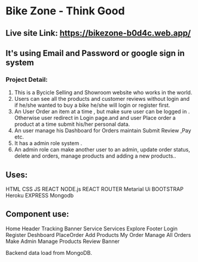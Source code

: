 # Bike Zone - Think Good
## Live site Link:  https://bikezone-b0d4c.web.app/
## It's using Email and Password or google sign in system
### Project Detail: 
1. This is a Bycicle Selling and Showroom website who works in the world.
2. Users can see all the products and customer reviews without login and if he/she wanted to buy a bike he/she will login or register first.
3. An User Order an item at a time , but make sure user can be logged in . Otherwise user redirect in Login page.and and user Place order a product at a time submit his/her personal data.
4. An user manage his Dashboard for Orders maintain Submit Review ,Pay etc.
5. It has a admin role system .
6. An admin role can make another user to an admin, update order status, delete and orders, manage products and adding a new products..

## Uses: 
HTML 
CSS
JS
REACT
NODE.js
REACT ROUTER
Metarial Ui
BOOTSTRAP
Heroku
EXPRESS
Mongodb



## Component use:

Home
Header
Tracking
Banner
Service
Services
Explore
Footer
Login
Register
Deshboard
PlaceOrder
Add Products
My Order
Manage All Orders
Make Admin
Manage Products
Review
Banner


Backend data load from MongoDB.




